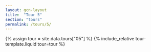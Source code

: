 ```yaml
---
layout: gcn-layout
title:  "Tour 5"
section: "tours"
permalink: /tours/5/
---
```


{% assign tour = site.data.tours["05"] %}
{% include_relative tour-template.liquid tour=tour %}
